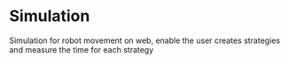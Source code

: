 # Simulation 
Simulation for robot movement on web, enable the user creates strategies and measure the time for each strategy